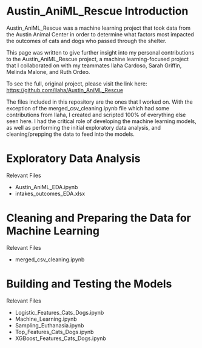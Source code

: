 # Austin_AniML_Rescue Introduction
Austin_AniML_Rescue was a machine learning project that took data from the Austin Animal Center in order to determine what factors most impacted the outcomes of cats and dogs who passed through the shelter.

This page was written to give further insight into my personal contributions to the Austin_AniML_Rescue project, a machine learning-focused project that I collaborated on with my teammates Ilaha Cardoso, Sarah Griffin, Melinda Malone, and Ruth Ordeo.

To see the full, original project, please visit the link here: https://github.com/ilaha/Austin_AniML_Rescue

The files included in this repository are the ones that I worked on. With the exception of the merged_csv_cleaning.ipynb file which had some contributions from Ilaha, I created and scripted 100% of everything else seen here. I had the critical role of developing the machine learning models, as well as performing the initial exploratory data analysis, and cleaning/prepping the data to feed into the models.


# Exploratory Data Analysis
Relevant Files
- Austin_AniML_EDA.ipynb
- intakes_outcomes_EDA.xlsx



# Cleaning and Preparing the Data for Machine Learning
Relevant Files
- merged_csv_cleaning.ipynb



# Building and Testing the Models
Relevant Files
- Logistic_Features_Cats_Dogs.ipynb
- Machine_Learning.ipynb
- Sampling_Euthanasia.ipynb
- Top_Features_Cats_Dogs.ipynb
- XGBoost_Features_Cats_Dogs.ipynb






